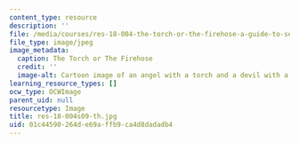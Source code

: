 ```yaml
---
content_type: resource
description: ''
file: /media/courses/res-18-004-the-torch-or-the-firehose-a-guide-to-section-teaching-spring-2009/01c44590264de69affb9ca4d8dadadb4_res-18-004s09-th.jpg
file_type: image/jpeg
image_metadata:
  caption: The Torch or The Firehose
  credit: ''
  image-alt: Cartoon image of an angel with a torch and a devil with a hose.
learning_resource_types: []
ocw_type: OCWImage
parent_uid: null
resourcetype: Image
title: res-18-004s09-th.jpg
uid: 01c44590-264d-e69a-ffb9-ca4d8dadadb4
---
```

